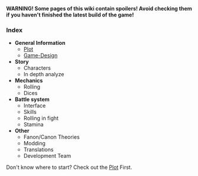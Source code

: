 

**WARNING! Some pages of this wiki contain spoilers! Avoid checking them if you haven't finished the latest build of the game!**

### Index

- **General Information**
	- [Plot](./Plot.md#)
	- [Game-Design](./Game-Design.md#)
- **Story**
	- Characters
	- In depth analyze
- **Mechanics**
	- Rolling
	- Dices
- **Battle system**
	- Interface
	- Skills
	- Rolling in fight
	- Stamina
- **Other**
	- Fanon/Canon Theories
	- Modding
	- Translations
	- Development Team

Don't know where to start? Check out the [Plot](./Plot.md#) First.